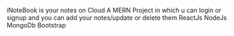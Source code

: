 iNoteBook is your notes on Cloud 
A MERN Project in which u can login or signup and you can add your notes/update or delete them
ReactJs NodeJs MongoDb Bootstrap